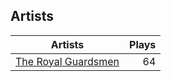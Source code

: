 ## Artists
Artists | Plays 
----- | -----: 
[The Royal Guardsmen](/artists/the-royal-guardsmen-38732) | 64

